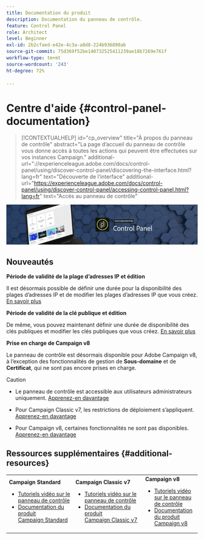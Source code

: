 ```yaml
---
title: Documentation du produit
description: Documentation du panneau de contrôle.
feature: Control Panel
role: Architect
level: Beginner
exl-id: 2b2cfaed-e42e-4c3a-a8d8-224b936890ab
source-git-commit: 75d369f52be140732525411239ae18b7269e761f
workflow-type: tm+mt
source-wordcount: '243'
ht-degree: 72%

---
```


# Centre d&#39;aide {#control-panel-documentation}

>[!CONTEXTUALHELP]
>id="cp_overview"
>title="À propos du panneau de contrôle"
>abstract="La page d’accueil du panneau de contrôle vous donne accès à toutes les actions qui peuvent être effectuées sur vos instances Campaign."
>additional-url="://experienceleague.adobe.com/docs/control-panel/using/discover-control-panel/discovering-the-interface.html?lang=fr" text="Découverte de l’interface"
>additional-url="https://experienceleague.adobe.com/docs/control-panel/using/discover-control-panel/accessing-control-panel.html?lang=fr" text="Accès au panneau de contrôle"

![](assets/do-not-localize/banner.png)

## Nouveautés

**Période de validité de la plage d’adresses IP et édition**

Il est désormais possible de définir une durée pour la disponibilité des plages d’adresses IP et de modifier les plages d’adresses IP que vous créez. [En savoir plus](sftp/using/ip-range-allow-listing.md)

**Période de validité de la clé publique et édition**

De même, vous pouvez maintenant définir une durée de disponibilité des clés publiques et modifier les clés publiques que vous créez. [En savoir plus](sftp/using/key-management.md)

**Prise en charge de Campaign v8**

Le panneau de contrôle est désormais disponible pour Adobe Campaign v8, à l’exception des fonctionnalités de gestion de **Sous-domaine** et de **Certificat**, qui ne sont pas encore prises en charge.

>[!CAUTION]
>
>* Le panneau de contrôle est accessible aux utilisateurs administrateurs uniquement. [Apprenez-en davantage](https://experienceleague.adobe.com/docs/control-panel/using/discover-control-panel/managing-permissions.html#discover-control-panel)
>
>* Pour Campaign Classic v7, les restrictions de déploiement s’appliquent. [Apprenez-en davantage](faq.md#v7-restrictions)
>
>* Pour Campaign v8, certaines fonctionnalités ne sont pas disponibles. [Apprenez-en davantage](faq.md#v8-restrictions)


## Ressources supplémentaires {#additional-resources}

<table>
    <tr>
        <td><b>Campaign Standard</b><br/>
        <ul>
            <li><a href="https://experienceleague.adobe.com/docs/campaign-standard-learn/control-panel/control-panel-overview.html?lang=fr">Tutoriels vidéo sur le panneau de contrôle</a></li>
            <li><a href="https://experienceleague.adobe.com/docs/campaign-standard/using/campaign-standard-home.html?lang=fr">Documentation du produit Campaign Standard</a></li>
        </ul>
        </td>
        <td><b>Campaign Classic v7</b><br/>
        <ul>
            <li><a href="https://experienceleague.adobe.com/docs/campaign-classic-learn/control-panel/control-panel-overview.html?lang=fr">Tutoriels vidéo sur le panneau de contrôle</a></li>
            <li><a href="https://experienceleague.adobe.com/docs/campaign-classic/using/campaign-classic-home.html?lang=fr">Documentation du produit Campaign Classic v7</a></li>
        </ul>
        </td>
        <td><b>Campaign v8</b><br/>
        <ul>
            <li><a href="https://experienceleague.adobe.com/docs/campaign-learn/control-panel/control-panel-overview.html?lang=fr">Tutoriels vidéo sur le panneau de contrôle</a></li>
            <li><a href="https://experienceleague.adobe.com/docs/campaign/campaign-v8/campaign-home.html?lang=fr">Documentation du produit Campaign v8</a></li>
        </ul>
        </td>
    </tr>
</table>
